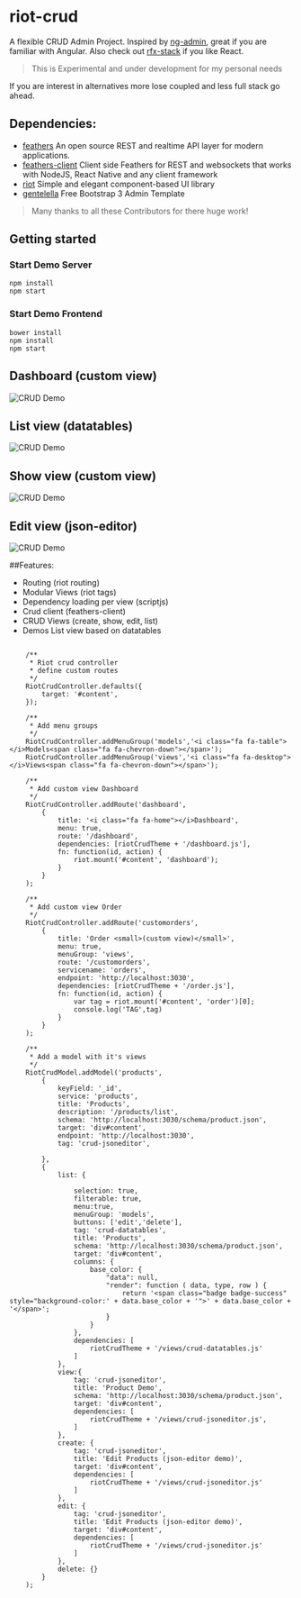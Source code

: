 # riot-crud
A flexible CRUD Admin Project.
Inspired by [ng-admin](https://github.com/marmelab/ng-admin), great if you are familiar with Angular.
Also check out [rfx-stack](https://github.com/foxhound87/rfx-stack) if you like React.

> This is Experimental and under development for my personal needs

If you are interest in alternatives more lose coupled and less full stack go ahead.

## Dependencies:
* [feathers](https://github.com/feathersjs/feathers) An open source REST and realtime API layer for modern applications.
* [feathers-client](https://github.com/feathersjs/feathers-client) Client side Feathers for REST and websockets that works with NodeJS, React Native and any client framework
* [riot](https://github.com/riot/riot) Simple and elegant component-based UI library
* [gentelella](https://github.com/puikinsh/gentelella) Free Bootstrap 3 Admin Template
> Many thanks to all these Contributors for there huge work!

## Getting started

### Start Demo Server
```
npm install
npm start
```

### Start Demo Frontend
```
bower install
npm install 
npm start
```
## Dashboard (custom view)
![CRUD Demo](https://github.com/sajov/riot-crud/blob/develop/docs/crud1.png "Dashboard")
## List view (datatables)
![CRUD Demo](https://github.com/sajov/riot-crud/blob/develop/docs/crud2.png "List view Datatables")
## Show view (custom view)
![CRUD Demo](https://github.com/sajov/riot-crud/blob/develop/docs/crud3.png "Show view")
## Edit view (json-editor)
![CRUD Demo](https://github.com/sajov/riot-crud/blob/develop/docs/crud4.png "Edit view JSON-Editor")

##Features:
* Routing (riot routing)
* Modular Views (riot tags)
* Dependency loading per view (scriptjs)
* Crud client (feathers-client)
* CRUD Views (create, show, edit, list)
* Demos List view based on datatables

```

    /**
     * Riot crud controller
     * define custom routes
     */
    RiotCrudController.defaults({
        target: '#content',
    });

    /**
     * Add menu groups
     */
    RiotCrudController.addMenuGroup('models','<i class="fa fa-table"></i>Models<span class="fa fa-chevron-down"></span>');
    RiotCrudController.addMenuGroup('views','<i class="fa fa-desktop"></i>Views<span class="fa fa-chevron-down"></span>');

    /**
     * Add custom view Dashboard
     */
    RiotCrudController.addRoute('dashboard',
        {
            title: '<i class="fa fa-home"></i>Dashboard',
            menu: true,
            route: '/dashboard',
            dependencies: [riotCrudTheme + '/dashboard.js'],
            fn: function(id, action) {
                riot.mount('#content', 'dashboard');
            }
        }
    );

    /**
     * Add custom view Order
     */
    RiotCrudController.addRoute('customorders',
        {
            title: 'Order <small>(custom view)</small>',
            menu: true,
            menuGroup: 'views',
            route: '/customorders',
            servicename: 'orders',
            endpoint: 'http://localhost:3030',
            dependencies: [riotCrudTheme + '/order.js'],
            fn: function(id, action) {
                var tag = riot.mount('#content', 'order')[0];
                console.log('TAG',tag)
            }
        }
    );

    /**
     * Add a model with it's views
     */
    RiotCrudModel.addModel('products',
        {
            keyField: '_id',
            service: 'products',
            title: 'Products',
            description: '/products/list',
            schema: 'http://localhost:3030/schema/product.json', 
            target: 'div#content',
            endpoint: 'http://localhost:3030', 
            tag: 'crud-jsoneditor',
            
        },
        { 
            list: {
               
                selection: true,
                filterable: true,
                menu:true,
                menuGroup: 'models',
                buttons: ['edit','delete'],
                tag: 'crud-datatables',
                title: 'Products',
                schema: 'http://localhost:3030/schema/product.json', 
                target: 'div#content',
                columns: {
                    base_color: {
                        "data": null,
                        "render": function ( data, type, row ) {
                            return '<span class="badge badge-success" style="background-color:' + data.base_color + '">' + data.base_color + '</span>';
                        }
                    }
                },
                dependencies: [
                    riotCrudTheme + '/views/crud-datatables.js'
                ]
            },
            view:{
                tag: 'crud-jsoneditor',
                title: 'Product Demo',
                schema: 'http://localhost:3030/schema/product.json', 
                target: 'div#content',
                dependencies: [
                    riotCrudTheme + '/views/crud-jsoneditor.js',
                ]
            },
            create: {
                tag: 'crud-jsoneditor',
                title: 'Edit Products (json-editor demo)',
                target: 'div#content',
                dependencies: [
                    riotCrudTheme + '/views/crud-jsoneditor.js'
                ]
            },
            edit: {
                tag: 'crud-jsoneditor',
                title: 'Edit Products (json-editor demo)',
                target: 'div#content',
                dependencies: [
                    riotCrudTheme + '/views/crud-jsoneditor.js'
                ]
            },
            delete: {}
        }
    );
```